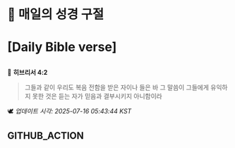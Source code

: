 # 🙏 매일의 성경 구절
# [Daily Bible verse]
##
<!-- START_BIBLE_VERSE -->
📖 **히브리서 4:2**
> 그들과 같이 우리도 복음 전함을 받은 자이나 들은 바 그 말씀이 그들에게 유익하지 못한 것은 듣는 자가 믿음과 결부시키지 아니함이라

🕊️ _업데이트 시각: 2025-07-16 05:43:44 KST_
  <!-- END_BIBLE_VERSE -->
## GITHUB_ACTION
